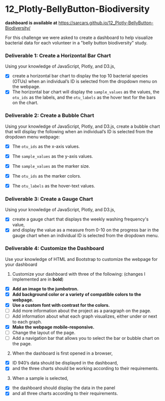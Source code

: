 # 12_Plotly-BellyButton-Biodiversity

**dashboard is available at**
https://sarcars.github.io/12_Plotly-BellyButton-Biodiversity/


For this challenge we were asked to create a dashboard to help visualize bacterial data for each volunteer in a "belly button biodiversity" study.  

### Deliverable 1: Create a Horizontal Bar Chart
Using your knowledge of JavaScript, Plotly, and D3.js,
- [x] create a horizontal bar chart to display the top 10 bacterial species (OTUs) when an individual’s ID is selected from the dropdown menu on the webpage. 
- [x] The horizontal bar chart will display the `sample_values` as the values, the `otu_ids` as the labels, and the `otu_labels` as the hover text for the bars on the chart.

### Deliverable 2: Create a Bubble Chart
Using your knowledge of JavaScript, Plotly, and D3.js, create a bubble chart that will display the following when an individual’s ID is selected from the dropdown menu webpage:

- [x] The `otu_ids` as the x-axis values.
- [x] The `sample_values` as the y-axis values.
- [x] The `sample_values` as the marker size.
- [x] The `otu_ids` as the marker colors.
- [x] The `otu_labels` as the hover-text values.


### Deliverable 3: Create a Gauge Chart
Using your knowledge of JavaScript, Plotly, and D3.js, 
- [x] create a gauge chart that displays the weekly washing frequency's value, 
- [x] and display the value as a measure from 0-10 on the progress bar in the gauge chart when an individual ID is selected from the dropdown menu.

### Deliverable 4: Customize the Dashboard
Use your knowledge of HTML and Bootstrap to customize the webpage for your dashboard
1. Customize your dashboard with three of the following: (changes I implemented are in **bold**)

  - [x] **Add an image to the jumbotron.**
  - [x] **Add background color or a variety of compatible colors to the webpage.**
  - [x] **Use a custom font with contrast for the colors.**
  - [ ] Add more information about the project as a paragraph on the page.
  - [ ] Add information about what each graph visualizes, either under or next to each graph.
  - [x] **Make the webpage mobile-responsive.**
  - [ ] Change the layout of the page.
  - [ ] Add a navigation bar that allows you to select the bar or bubble chart on the page.
 
2. When the dashboard is first opened in a browser, 
 - [x] ID 940’s data should be displayed in the dashboard, 
 - [x] and the three charts should be working according to their requirements.

3. When a sample is selected, 
- [x] the dashboard should display the data in the panel 
- [x] and all three charts according to their requirements.
